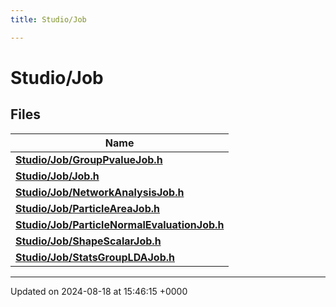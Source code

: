 ```yaml
---
title: Studio/Job

---
```


# Studio/Job



## Files

| Name           |
| -------------- |
| **[Studio/Job/GroupPvalueJob.h](../Files/GroupPvalueJob_8h.md#file-grouppvaluejob.h)**  |
| **[Studio/Job/Job.h](../Files/Job_8h.md#file-job.h)**  |
| **[Studio/Job/NetworkAnalysisJob.h](../Files/NetworkAnalysisJob_8h.md#file-networkanalysisjob.h)**  |
| **[Studio/Job/ParticleAreaJob.h](../Files/ParticleAreaJob_8h.md#file-particleareajob.h)**  |
| **[Studio/Job/ParticleNormalEvaluationJob.h](../Files/ParticleNormalEvaluationJob_8h.md#file-particlenormalevaluationjob.h)**  |
| **[Studio/Job/ShapeScalarJob.h](../Files/ShapeScalarJob_8h.md#file-shapescalarjob.h)**  |
| **[Studio/Job/StatsGroupLDAJob.h](../Files/StatsGroupLDAJob_8h.md#file-statsgroupldajob.h)**  |






-------------------------------

Updated on 2024-08-18 at 15:46:15 +0000
